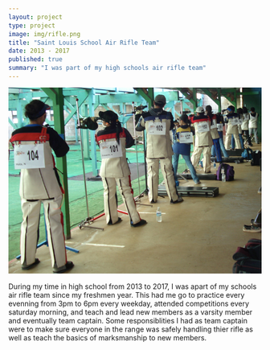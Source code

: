 ```yaml
---
layout: project
type: project
image: img/rifle.png
title: "Saint Louis School Air Rifle Team"
date: 2013 - 2017
published: true
summary: "I was part of my high schools air rifle team"
---
```


<img class="img-fluid" src="../img/rifle.png">

During my time in high school from 2013 to 2017, I was apart of my schools air rifle team since my freshmen year. This had me go to practice every evenning from 3pm to 6pm every weekday, attended competitions every saturday morning, and teach and lead new members as a varsity member and eventually team captain. Some responsiblities I had as team captain were to make sure everyone in the range was safely handling thier rifle as well as teach the basics of marksmanship to new members.
